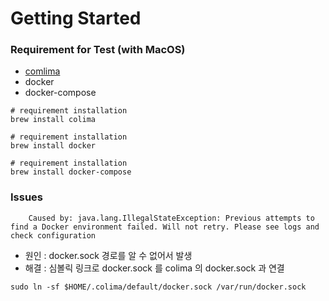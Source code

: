 # Getting Started

### Requirement for Test (with MacOS)
- [comlima](https://golang.testcontainers.org/system_requirements/using_colima/)
- docker
- docker-compose

```shell
# requirement installation
brew install colima
```

```shell
# requirement installation
brew install docker
```

```shell
# requirement installation
brew install docker-compose
```


### Issues

```shell
	Caused by: java.lang.IllegalStateException: Previous attempts to find a Docker environment failed. Will not retry. Please see logs and check configuration
```

- 원인 : docker.sock 경로를 알 수 없어서 발생
- 해결 : 심볼릭 링크로 docker.sock 를 colima 의 docker.sock 과 연결

```shell
sudo ln -sf $HOME/.colima/default/docker.sock /var/run/docker.sock
```
